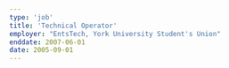 ```yaml
---
type: 'job'
title: 'Technical Operator'
employer: "EntsTech, York University Student's Union"
enddate: 2007-06-01 
date: 2005-09-01
---
```

